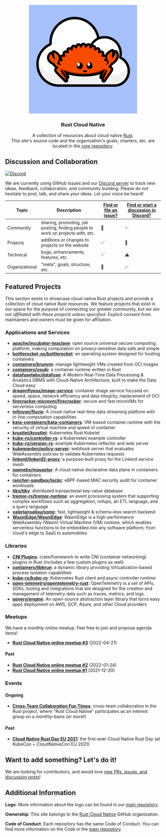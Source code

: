 <p align="center">
<img src="https://raw.githubusercontent.com/rust-cloud-native/rust-cloud-native.github.io/main/logo/img/rust-cloud-native-logo.png" alt="Rust Cloud Native logo, which features the Ferris crab mascot on a white cloud with a light blue background." width="350">
</p>
<h3 align="center">
Rust Cloud Native
</h3>
<p align="center">
A collection of resources about cloud native <a href="https://rust-lang.org">Rust</a>.
<br>This site's source code and the organization's goals, charters, etc. are located in the <a href="https://github.com/rust-cloud-native/rust-cloud-native.github.io">core repository</a>.
</p>

## Discussion and Collaboration

[![Discord](https://img.shields.io/discord/874314181191565453?label=discord&style=flat-square&logo=discord)](https://discord.gg/799cmsYB4q)

We are currently using GitHub Issues and our [Discord server](https://discord.gg/799cmsYB4q) to track new ideas, feedback, collaboration, and community building.
Please do not hesitate to post, talk, and share your ideas.
Let your voice be heard!

Topic | Description | [Find or file an issue?](https://github.com/rust-cloud-native/rust-cloud-native.github.io/issues) | [Find or start a discussion in Discord?](https://discord.gg/799cmsYB4q)
--- | --- | --- | ---
Community | sharing, promoting, job posting, finding people to work on projects with, etc. | 🚫 | ✅
Projects | additions or changes to projects on the website | ✅ | 🚫
Technical | bugs, enhancements, features, etc. | ✅ | ⚠️
Organizational | "meta", goals, structure, etc. | 🚫 | ✅

## Featured Projects

This section exists to showcase cloud native Rust projects and provide a collection of cloud native Rust resources.
We feature projects that exist in our space for the purpose of connecting our greater community, but _we are not affiliated with these projects unless specified_.
Explicit consent from maintainers and owners must be given for affiliation.

### Applications and Services

<!-- start applications -->
- **[apache/incubator-teaclave](https://github.com/apache/incubator-teaclave)**: open source universal secure computing platform, making computation on privacy-sensitive data safe and simple
- **[bottlerocket-os/bottlerocket](https://github.com/bottlerocket-os/bottlerocket)**: an operating system designed for hosting containers
- **[containers/krunvm](https://github.com/containers/krunvm)**: manage lightweight VMs created from OCI images
- **[containers/youki](https://github.com/containers/youki)**: a container runtime written in Rust
- **[datafuselabs/datafuse](https://github.com/datafuselabs/datafuse)**: A Modern Real-Time Data Processing & Analytics DBMS with Cloud-Native Architecture, built to make the Data Cloud easy
- **[dragonflyoss/image-service](https://github.com/dragonflyoss/image-service)**: container image service focused on speed, space, network efficiency and data integrity, replacement of OCI
- **[firecracker-microvm/firecracker](https://github.com/firecracker-microvm/firecracker)**: secure and fast microVMs for serverless computing
- **[infinyon/fluvio](https://github.com/infinyon/fluvio)**: A cloud-native real-time data streaming platform with in-line computation capabilities
- **[kata-containers/kata-containers](https://github.com/kata-containers/kata-containers)**: VM-based container runtime with the security of virtual machine and speed of container
- **[krustlet/krustlet](https://github.com/krustlet/krustlet)**: Kubernetes Rust Kubelet
- **[kube-rs/controller-rs](https://github.com/kube-rs/controller-rs)**: a Kubernetes example controller
- **[kube-rs/version-rs](https://github.com/kube-rs/version-rs)**: example Kubernetes reflector and web server
- **[kubewarden/policy-server](https://github.com/kubewarden/policy-server)**: webhook server that evaluates WebAssembly policies to validate Kubernetes requests
- **[linkerd/linkerd2-proxy](https://github.com/linkerd/linkerd2-proxy)**: a purpose-built proxy for the Linkerd service mesh
- **[openebs/mayastor](https://github.com/openebs/mayastor)**: A cloud native declarative data plane in containers for containers
- **[rancher-sandbox/lockc](https://github.com/rancher-sandbox/lockc)**: eBPF-based MAC security audit for container workloads
- **[tikv/tikv](https://github.com/tikv/tikv)**: distributed transactional key-value database
- **[tremor-rs/tremor-runtime](https://github.com/tremor-rs/tremor-runtime)**: an event processing system that supporting complex workflows such as aggregation, rollups, an ETL language, and a query language
- **[valeriansaliou/sonic](https://github.com/valeriansaliou/sonic)**: fast, lightweight & schema-less search backend
- **[WasmEdge/WasmEdge](https://wasmedge.org)**: WasmEdge is a high-performance WebAssembly (Wasm) Virtual Machine (VM) runtime, which enables serverless functions to be embedded into any software platform; from cloud's edge to SaaS to automobiles
<!-- end applications -->

### Libraries

<!-- start libraries -->
- **[CNI Plugins](https://github.com/passcod/cni-plugins)**: crate/framework to write CNI (container networking) plugins in Rust (includes a few custom plugins as well)
- **[containers/libkrun](https://github.com/containers/libkrun)**: a dynamic library providing Virtualization-based process isolation capabilities
- **[kube-rs/kube-rs](https://github.com/kube-rs/kube-rs)**: Kubernetes Rust client and async controller runtime
- **[open-telemetry/opentelemetry-rust](https://github.com/open-telemetry/opentelemetry-rust)**: OpenTelemetry is a set of APIs, SDKs, tooling and integrations that are designed for the creation and management of telemetry data such as traces, metrics, and logs.
- **[qovery/engine](https://github.com/Qovery/engine)**: An open-source abstraction layer library that turns easy apps deployment on AWS, GCP, Azure, and other Cloud providers
<!-- end libraries -->

### Meetups

We have a monthly online meetup. Feel free to join and propose agenda items!

<!-- start meetups -->
- **[Rust Cloud Native online meetup #3](meetup/2022-04-21.md)** (2022-04-21)

#### Past

- **[Rust Cloud Native online meetup #2](meetup/2022-01-24.md)** (2022-01-24)
- **[Rust Cloud Native online meetup #1](meetup/2021-12-20.md)** (2021-12-20)
<!-- end meetups -->

### Events

#### Ongoing

- **[Cross-Team Collaboration Fun Times](https://rust-ctcft.github.io/ctcft)**: cross-team collaboration in the Rust project, where "Rust Cloud Native" participates as an interest group on a monthly-basis (or more!)

#### Past

- **[Cloud Native Rust Day EU 2021](https://www.youtube.com/playlist?list=PLj6h78yzYM2MKPAas7pxIvueTbwFqVRCX)**: the first-ever Cloud Native Rust Day (at KubeCon + CloudNativeCon EU 2021)

## Want to add something? Let's do it!

We are looking for contributiors, and would love [new PRs, issues, and discussion posts](https://github.com/rust-cloud-native/rust-cloud-native.github.io)!

## Additional Information

**Logo**: More information about the logo can be found in our [main repository](https://github.com/rust-cloud-native/rust-cloud-native.github.io/tree/main/logo).

**Ownership**: This site belongs to the [Rust Cloud Native](https://github.com/rust-cloud-native) GitHub organization.

**Code of Conduct**: Each repository has the same Code of Conduct. You can find more information on the Code in the [main repository](https://github.com/rust-cloud-native/rust-cloud-native.github.io/blob/main/CODE_OF_CONDUCT.md).
